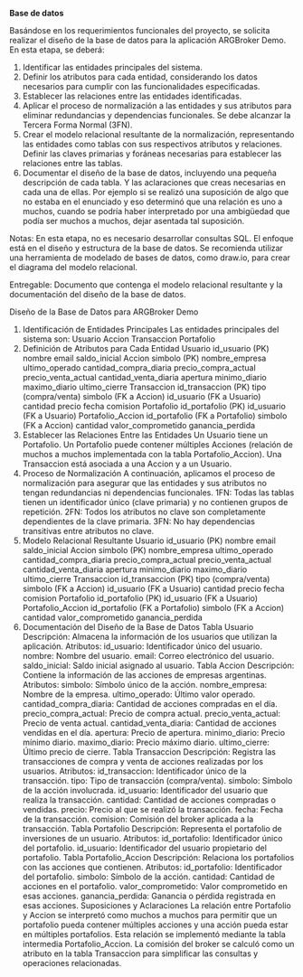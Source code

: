 **Base de datos**

Basándose en los requerimientos funcionales del proyecto, se solicita realizar el diseño de
la base de datos para la aplicación ARGBroker Demo.
En esta etapa, se deberá:

1. Identificar las entidades principales del sistema.
2. Definir los atributos para cada entidad, considerando los datos necesarios para
cumplir con las funcionalidades especificadas.
3. Establecer las relaciones entre las entidades identificadas.
4. Aplicar el proceso de normalización a las entidades y sus atributos para eliminar
redundancias y dependencias funcionales. Se debe alcanzar la Tercera Forma
Normal (3FN).
5. Crear el modelo relacional resultante de la normalización, representando las entidades
como tablas con sus respectivos atributos y relaciones. Definir las claves primarias y
foráneas necesarias para establecer las relaciones entre las tablas.
6. Documentar el diseño de la base de datos, incluyendo una pequeña descripción de
cada tabla. Y las aclaraciones que creas necesarias en cada una de ellas. Por
ejemplo si se realizó una suposición de algo que no estaba en el enunciado y eso
determinó que una relación es uno a muchos, cuando se podría haber interpretado
por una ambigüedad que podía ser muchos a muchos, dejar asentada tal suposición.

Notas:
En esta etapa, no es necesario desarrollar consultas SQL. El enfoque está en el diseño y
estructura de la base de datos.
Se recomienda utilizar una herramienta de modelado de bases de datos, como draw.io, para
crear el diagrama del modelo relacional.

Entregable:
Documento que contenga el modelo relacional resultante y la documentación del diseño de
la base de datos. 






Diseño de la Base de Datos para ARGBroker Demo
1. Identificación de Entidades Principales
Las entidades principales del sistema son:
Usuario
Accion
Transaccion
Portafolio
2. Definición de Atributos para Cada Entidad
Usuario
id_usuario (PK)
nombre
email
saldo_inicial
Accion
simbolo (PK)
nombre_empresa
ultimo_operado
cantidad_compra_diaria
precio_compra_actual
precio_venta_actual
cantidad_venta_diaria
apertura
minimo_diario
maximo_diario
ultimo_cierre
Transaccion
id_transaccion (PK)
tipo (compra/venta)
simbolo (FK a Accion)
id_usuario (FK a Usuario)
cantidad
precio
fecha
comision
Portafolio
id_portafolio (PK)
id_usuario (FK a Usuario)
Portafolio_Accion
id_portafolio (FK a Portafolio)
simbolo (FK a Accion)
cantidad
valor_comprometido
ganancia_perdida
3. Establecer las Relaciones Entre las Entidades
Un Usuario tiene un Portafolio.
Un Portafolio puede contener múltiples Acciones (relación de muchos a muchos implementada con la tabla Portafolio_Accion).
Una Transaccion está asociada a una Accion y a un Usuario.
4. Proceso de Normalización
A continuación, aplicamos el proceso de normalización para asegurar que las entidades y sus atributos no tengan redundancias ni dependencias funcionales.
1FN: Todas las tablas tienen un identificador único (clave primaria) y no contienen grupos de repetición.
2FN: Todos los atributos no clave son completamente dependientes de la clave primaria.
3FN: No hay dependencias transitivas entre atributos no clave.
5. Modelo Relacional Resultante
Usuario
id_usuario (PK)
nombre
email
saldo_inicial
Accion
simbolo (PK)
nombre_empresa
ultimo_operado
cantidad_compra_diaria
precio_compra_actual
precio_venta_actual
cantidad_venta_diaria
apertura
minimo_diario
maximo_diario
ultimo_cierre
Transaccion
id_transaccion (PK)
tipo (compra/venta)
simbolo (FK a Accion)
id_usuario (FK a Usuario)
cantidad
precio
fecha
comision
Portafolio
id_portafolio (PK)
id_usuario (FK a Usuario)
Portafolio_Accion
id_portafolio (FK a Portafolio)
simbolo (FK a Accion)
cantidad
valor_comprometido
ganancia_perdida
6. Documentación del Diseño de la Base de Datos
Tabla Usuario
Descripción: Almacena la información de los usuarios que utilizan la aplicación.
Atributos:
id_usuario: Identificador único del usuario.
nombre: Nombre del usuario.
email: Correo electrónico del usuario.
saldo_inicial: Saldo inicial asignado al usuario.
Tabla Accion
Descripción: Contiene la información de las acciones de empresas argentinas.
Atributos:
simbolo: Símbolo único de la acción.
nombre_empresa: Nombre de la empresa.
ultimo_operado: Último valor operado.
cantidad_compra_diaria: Cantidad de acciones compradas en el día.
precio_compra_actual: Precio de compra actual.
precio_venta_actual: Precio de venta actual.
cantidad_venta_diaria: Cantidad de acciones vendidas en el día.
apertura: Precio de apertura.
minimo_diario: Precio mínimo diario.
maximo_diario: Precio máximo diario.
ultimo_cierre: Último precio de cierre.
Tabla Transaccion
Descripción: Registra las transacciones de compra y venta de acciones realizadas por los usuarios.
Atributos:
id_transaccion: Identificador único de la transacción.
tipo: Tipo de transacción (compra/venta).
simbolo: Símbolo de la acción involucrada.
id_usuario: Identificador del usuario que realiza la transacción.
cantidad: Cantidad de acciones compradas o vendidas.
precio: Precio al que se realizó la transacción.
fecha: Fecha de la transacción.
comision: Comisión del broker aplicada a la transacción.
Tabla Portafolio
Descripción: Representa el portafolio de inversiones de un usuario.
Atributos:
id_portafolio: Identificador único del portafolio.
id_usuario: Identificador del usuario propietario del portafolio.
Tabla Portafolio_Accion
Descripción: Relaciona los portafolios con las acciones que contienen.
Atributos:
id_portafolio: Identificador del portafolio.
simbolo: Símbolo de la acción.
cantidad: Cantidad de acciones en el portafolio.
valor_comprometido: Valor comprometido en esas acciones.
ganancia_perdida: Ganancia o pérdida registrada en esas acciones.
Suposiciones y Aclaraciones
La relación entre Portafolio y Accion se interpretó como muchos a muchos para permitir que un portafolio pueda contener múltiples acciones y una acción pueda estar en múltiples portafolios. Esta relación se implementó mediante la tabla intermedia Portafolio_Accion.
La comisión del broker se calculó como un atributo en la tabla Transaccion para simplificar las consultas y operaciones relacionadas.




 

